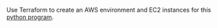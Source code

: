 Use Terraform to create an AWS environment and EC2 instances for this [python program](https://github.com/almostNow/wei/tree/main/aws_audit).
